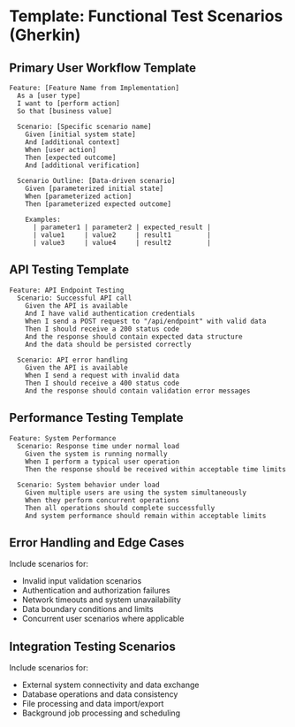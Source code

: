 # Template: Functional Test Scenarios (Gherkin)

## Primary User Workflow Template

```gherkin
Feature: [Feature Name from Implementation]
  As a [user type]
  I want to [perform action]
  So that [business value]

  Scenario: [Specific scenario name]
    Given [initial system state]
    And [additional context]
    When [user action]
    Then [expected outcome]
    And [additional verification]

  Scenario Outline: [Data-driven scenario]
    Given [parameterized initial state]
    When [parameterized action]
    Then [parameterized expected outcome]
    
    Examples:
      | parameter1 | parameter2 | expected_result |
      | value1     | value2     | result1         |
      | value3     | value4     | result2         |
```

## API Testing Template

```gherkin
Feature: API Endpoint Testing
  Scenario: Successful API call
    Given the API is available
    And I have valid authentication credentials
    When I send a POST request to "/api/endpoint" with valid data
    Then I should receive a 200 status code
    And the response should contain expected data structure
    And the data should be persisted correctly

  Scenario: API error handling
    Given the API is available
    When I send a request with invalid data
    Then I should receive a 400 status code
    And the response should contain validation error messages
```

## Performance Testing Template

```gherkin
Feature: System Performance
  Scenario: Response time under normal load
    Given the system is running normally
    When I perform a typical user operation
    Then the response should be received within acceptable time limits
    
  Scenario: System behavior under load
    Given multiple users are using the system simultaneously
    When they perform concurrent operations
    Then all operations should complete successfully
    And system performance should remain within acceptable limits
```

## Error Handling and Edge Cases

Include scenarios for:
- Invalid input validation scenarios
- Authentication and authorization failures
- Network timeouts and system unavailability
- Data boundary conditions and limits
- Concurrent user scenarios where applicable

## Integration Testing Scenarios

Include scenarios for:
- External system connectivity and data exchange
- Database operations and data consistency
- File processing and data import/export
- Background job processing and scheduling
